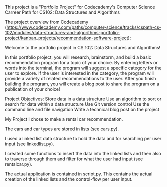 This project is a "Portfolio Project" for Codecademy's Computer Science Carreer Path for CS102: Data Structures and Algorithms

The project overview from Codecademy (https://www.codecademy.com/paths/computer-science/tracks/cspath-cs-102/modules/data-structures-and-algorithms-portfolio-project/kanban_projects/recommendation-software-project):

Welcome to the portfolio project in CS 102: Data Structures and Algorithms!

In this portfolio project, you will research, brainstorm, and build a basic recommendation program for a topic of your choice. By entering letters or words into the terminal, the program will suggest a specific category for the user to explore. If the user is interested in the category, the program will provide a variety of related recommendations to the user. After you finish building the program, you will create a blog post to share the program on a publication of your choice!


Project Objectives:
Store data in a data structure
Use an algorithm to sort or search for data within a data structure
Use Git version control
Use the command line and file navigation
Write a technical blog post on the project

My Project
I chose to make a rental car recommendation.

The cars and car types are stored in lists (see cars.py).

I used a linked list data structure to hold the data and for searching per user input (see linkedlist.py).

I created some functions to insert the data into the linked lists and then also to traverse through them and filter for what the user had input (see rentalcar.py).

The actual application is contained in script.py. This contains the actual creation of the linked lists and the control-flow per user input.
